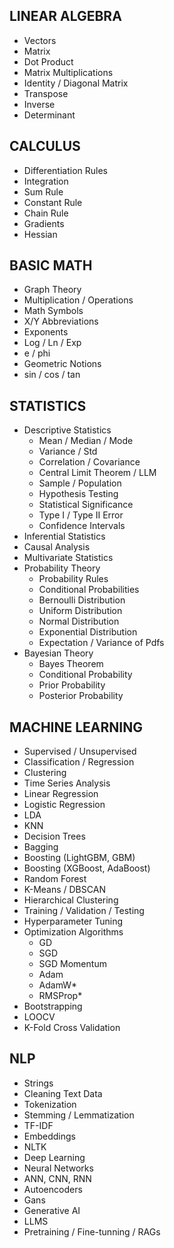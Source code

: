 ## LINEAR ALGEBRA
- Vectors
- Matrix
- Dot Product
- Matrix Multiplications
- Identity / Diagonal Matrix
- Transpose
- Inverse
- Determinant

## CALCULUS
- Differentiation Rules
- Integration
- Sum Rule 
- Constant Rule
- Chain Rule 
- Gradients
- Hessian

## BASIC MATH
- Graph Theory
- Multiplication / Operations
- Math Symbols
- X/Y Abbreviations
- Exponents
- Log / Ln / Exp 
- e / phi
- Geometric Notions
- sin / cos / tan 

## STATISTICS
- Descriptive Statistics
    - Mean / Median / Mode
    - Variance / Std
    - Correlation / Covariance
    - Central Limit Theorem / LLM
    - Sample / Population
    - Hypothesis Testing
    - Statistical Significance
    - Type I / Type II Error
    - Confidence Intervals
- Inferential Statistics
- Causal Analysis
- Multivariate Statistics
- Probability Theory
    - Probability Rules
    - Conditional Probabilities
    - Bernoulli Distribution
    - Uniform Distribution
    - Normal Distribution
    - Exponential Distribution
    - Expectation / Variance of Pdfs
- Bayesian Theory
    - Bayes Theorem
    - Conditional Probability
    - Prior Probability
    - Posterior Probability

## MACHINE LEARNING
- Supervised / Unsupervised
- Classification / Regression
- Clustering
- Time Series Analysis
- Linear Regression
- Logistic Regression
- LDA
- KNN
- Decision Trees
- Bagging
- Boosting (LightGBM, GBM)
- Boosting (XGBoost, AdaBoost)
- Random Forest
- K-Means / DBSCAN
- Hierarchical Clustering
- Training / Validation / Testing
- Hyperparameter Tuning
- Optimization Algorithms
    - GD 
    - SGD
    - SGD Momentum
    - Adam
    - AdamW*
    - RMSProp*
- Bootstrapping
- LOOCV
- K-Fold Cross Validation

## NLP
- Strings
- Cleaning Text Data
- Tokenization
- Stemming / Lemmatization
- TF-IDF
- Embeddings
- NLTK
- Deep Learning 
- Neural Networks 
- ANN, CNN, RNN
- Autoencoders
- Gans 
- Generative AI 
- LLMS
- Pretraining / Fine-tunning / RAGs
